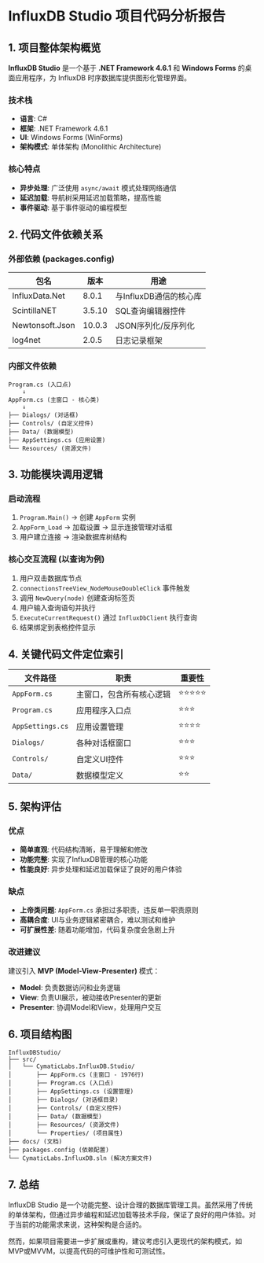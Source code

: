 # InfluxDB Studio 项目代码分析报告

## 1. 项目整体架构概览

**InfluxDB Studio** 是一个基于 **.NET Framework 4.6.1** 和 **Windows Forms** 的桌面应用程序，为 InfluxDB 时序数据库提供图形化管理界面。

### 技术栈
- **语言**: C#
- **框架**: .NET Framework 4.6.1
- **UI**: Windows Forms (WinForms)
- **架构模式**: 单体架构 (Monolithic Architecture)

### 核心特点
- **异步处理**: 广泛使用 `async/await` 模式处理网络通信
- **延迟加载**: 导航树采用延迟加载策略，提高性能
- **事件驱动**: 基于事件驱动的编程模型

## 2. 代码文件依赖关系

### 外部依赖 (packages.config)
| 包名 | 版本 | 用途 |
|------|------|------|
| InfluxData.Net | 8.0.1 | 与InfluxDB通信的核心库 |
| ScintillaNET | 3.5.10 | SQL查询编辑器控件 |
| Newtonsoft.Json | 10.0.3 | JSON序列化/反序列化 |
| log4net | 2.0.5 | 日志记录框架 |

### 内部文件依赖
```
Program.cs (入口点)
    ↓
AppForm.cs (主窗口 - 核心类)
    ↓
├── Dialogs/ (对话框)
├── Controls/ (自定义控件)
├── Data/ (数据模型)
├── AppSettings.cs (应用设置)
└── Resources/ (资源文件)
```

## 3. 功能模块调用逻辑

### 启动流程
1. `Program.Main()` → 创建 `AppForm` 实例
2. `AppForm_Load` → 加载设置 → 显示连接管理对话框
3. 用户建立连接 → 渲染数据库树结构

### 核心交互流程 (以查询为例)
1. 用户双击数据库节点
2. `connectionsTreeView_NodeMouseDoubleClick` 事件触发
3. 调用 `NewQuery(node)` 创建查询标签页
4. 用户输入查询语句并执行
5. `ExecuteCurrentRequest()` 通过 `InfluxDbClient` 执行查询
6. 结果绑定到表格控件显示

## 4. 关键代码文件定位索引

| 文件路径 | 职责 | 重要性 |
|----------|------|--------|
| `AppForm.cs` | 主窗口，包含所有核心逻辑 | ⭐⭐⭐⭐⭐ |
| `Program.cs` | 应用程序入口点 | ⭐⭐⭐ |
| `AppSettings.cs` | 应用设置管理 | ⭐⭐⭐⭐ |
| `Dialogs/` | 各种对话框窗口 | ⭐⭐⭐ |
| `Controls/` | 自定义UI控件 | ⭐⭐⭐ |
| `Data/` | 数据模型定义 | ⭐⭐ |

## 5. 架构评估

### 优点
- **简单直观**: 代码结构清晰，易于理解和修改
- **功能完整**: 实现了InfluxDB管理的核心功能
- **性能良好**: 异步处理和延迟加载保证了良好的用户体验

### 缺点
- **上帝类问题**: `AppForm.cs` 承担过多职责，违反单一职责原则
- **高耦合度**: UI与业务逻辑紧密耦合，难以测试和维护
- **可扩展性差**: 随着功能增加，代码复杂度会急剧上升

### 改进建议
建议引入 **MVP (Model-View-Presenter)** 模式：
- **Model**: 负责数据访问和业务逻辑
- **View**: 负责UI展示，被动接收Presenter的更新
- **Presenter**: 协调Model和View，处理用户交互

## 6. 项目结构图

```
InfluxDBStudio/
├── src/
│   └── CymaticLabs.InfluxDB.Studio/
│       ├── AppForm.cs (主窗口 - 1976行)
│       ├── Program.cs (入口点)
│       ├── AppSettings.cs (设置管理)
│       ├── Dialogs/ (对话框目录)
│       ├── Controls/ (自定义控件)
│       ├── Data/ (数据模型)
│       ├── Resources/ (资源文件)
│       └── Properties/ (项目属性)
├── docs/ (文档)
├── packages.config (依赖配置)
└── CymaticLabs.InfluxDB.sln (解决方案文件)
```

## 7. 总结

InfluxDB Studio 是一个功能完整、设计合理的数据库管理工具。虽然采用了传统的单体架构，但通过异步编程和延迟加载等技术手段，保证了良好的用户体验。对于当前的功能需求来说，这种架构是合适的。

然而，如果项目需要进一步扩展或重构，建议考虑引入更现代的架构模式，如MVP或MVVM，以提高代码的可维护性和可测试性。 